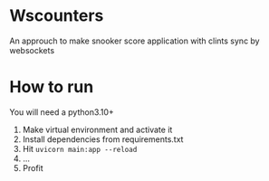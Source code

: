 # Wscounters
An approuch to make snooker score application with clints sync by websockets

# How to run
You will need a python3.10+  
1. Make virtual environment and activate it
2. Install dependencies from requirements.txt
3. Hit `uvicorn main:app --reload`
4. ...
5. Profit
